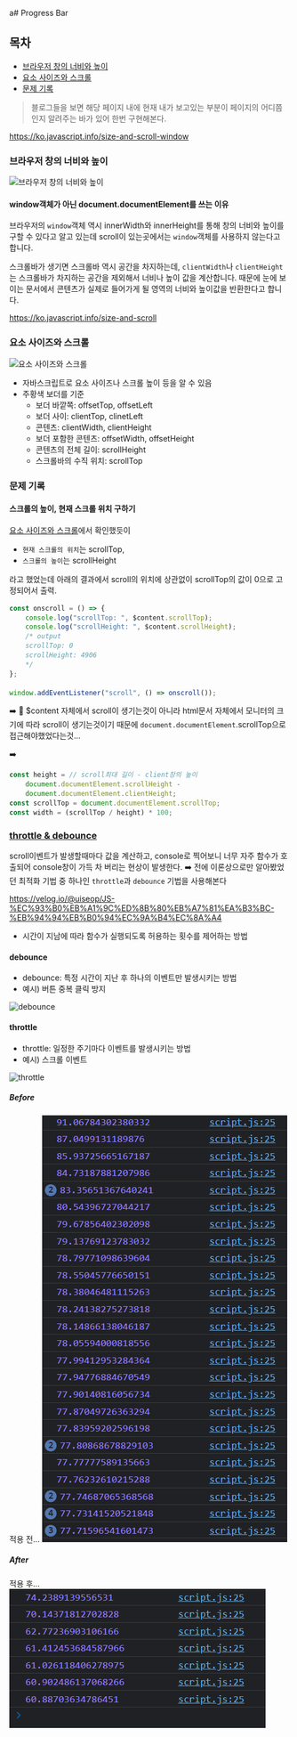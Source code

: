 a# Progress Bar

## 목차

<ul>
<li><a href="#browser">브라우저 창의 너비와 높이</a></li>
<li><a href="#scroll">요소 사이즈와 스크롤</a></li>
<li><a href="#problems">문제 기록</a></li>
</ul>

> 블로그들을 보면 해당 페이지 내에 현재 내가 보고있는 부분이 페이지의 어디쯤인지 알려주는 바가 있어 한번 구현해본다.

https://ko.javascript.info/size-and-scroll-window

### <a id="browser">브라우저 창의 너비와 높이</a>

![브라우저 창의 너비와 높이](https://ko.javascript.info/article/size-and-scroll-window/document-client-width-height.svg)

#### window객체가 아닌 document.documentElement를 쓰는 이유

브라우저의 `window`객체 역시 innerWidth와 innerHeight를 통해 창의 너비와 높이를 구할 수 있다고 알고 있는데 scroll이 있는곳에서는 `window`객체를 사용하지 않는다고 합니다.

스크롤바가 생기면 스크롤바 역시 공간을 차지하는데, `clientWidth`나 `clientHeight`는 스크롤바가 차지하는 공간을 제외해서 너비나 높이 값을 계산합니다. 때문에 눈에 보이는 문서에서 콘텐츠가 실제로 들어가게 될 영역의 너비와 높이값을 반환한다고 합니다.

https://ko.javascript.info/size-and-scroll

### <a id="scroll">요소 사이즈와 스크롤</a>

![요소 사이즈와 스크롤](https://media.vlpt.us/images/wiostz98kr/post/dec62e7b-1432-4db2-8154-8539fb0b3689/image.png)

-   자바스크립트로 요소 사이즈나 스크롤 높이 등을 알 수 있음
-   주황색 보더를 기준
    -   보더 바깥쪽: offsetTop, offsetLeft
    -   보더 사이: clientTop, clinetLeft
    -   콘텐츠: clientWidth, clientHeight
    -   보더 포함한 콘텐츠: offsetWidth, offsetHeight
    -   콘텐츠의 전체 길이: scrollHeight
    -   스크롤바의 수직 위치: scrollTop

### <a id="problems">문제 기록</a>

#### 스크롤의 높이, 현재 스크롤 위치 구하기

<a href="#scroll">요소 사이즈와 스크롤</a>에서 확인했듯이

-   `현재 스크롤의 위치`는 scrollTop,
-   `스크롤의 높이`는 scrollHeight

라고 했었는데 아래의 결과에서 scroll의 위치에 상관없이 scrollTop의 값이 0으로 고정되어서 출력.

```javascript
const onscroll = () => {
    console.log("scrollTop: ", $content.scrollTop);
    console.log("scrollHeight: ", $content.scrollHeight);
    /* output
    scrollTop: 0
    scrollHeight: 4906
    */
};

window.addEventListener("scroll", () => onscroll());
```

➡️ 🤯 $content 자체에서 scroll이 생기는것이 아니라 html문서 자체에서 모니터의 크기에 따라 scroll이 생기는것이기 때문에 `document.documentElement`.scrollTop으로 접근해야했었다는것...

➡️

```javascript
const height = // scroll최대 길이 - client창의 높이
    document.documentElement.scrollHeight -
    document.documentElement.clientHeight;
const scrollTop = document.documentElement.scrollTop;
const width = (scrollTop / height) * 100;
```

### <a href="throttle">throttle & debounce</a>

scroll이벤트가 발생할때마다 값을 계산하고, console로 찍어보니 너무 자주 함수가 호출되어 console창이 가득 차 버리는 현상이 발생한다. ➡️ 전에 이론상으로만 알아봤었던 최적화 기법 중 하나인 `throttle`과 `debounce` 기법을 사용해본다 

https://velog.io/@uiseop/JS-%EC%93%B0%EB%A1%9C%ED%8B%80%EB%A7%81%EA%B3%BC-%EB%94%94%EB%B0%94%EC%9A%B4%EC%8A%A4

- 시간이 지남에 따라 함수가 실행되도록 허용하는 횟수를 제어하는 방법

#### debounce

- debounce: 특정 시간이 지난 후 하나의 이벤트만 발생시키는 방법
- 예시) 버튼 중복 클릭 방지

![debounce](https://img1.daumcdn.net/thumb/R1280x0/?scode=mtistory2&fname=https%3A%2F%2Fblog.kakaocdn.net%2Fdn%2F4rclV%2Fbtq0ApFD65V%2F34Jw0Gdel1hvvHohbxG2tk%2Fimg.png)

#### throttle

- throttle: 일정한 주기마다 이벤트를 발생시키는 방법
- 예시) 스크롤 이벤트

![throttle](https://img1.daumcdn.net/thumb/R1280x0/?scode=mtistory2&fname=https%3A%2F%2Fblog.kakaocdn.net%2Fdn%2FbkUExC%2Fbtq0zZf9s1c%2FQ559Kyka5nQc0dZL8OL1W1%2Fimg.png)

##### Before
적용 전... 
![before](./images/before.png)
##### After
적용 후...
![after](./images/after.png)